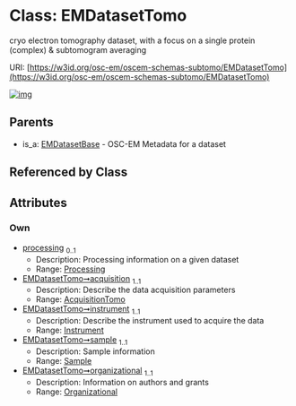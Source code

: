 
# Class: EMDatasetTomo

cryo electron tomography dataset, with a focus on a single protein (complex) & subtomogram averaging

URI: [https://w3id.org/osc-em/oscem-schemas-subtomo/EMDatasetTomo](https://w3id.org/osc-em/oscem-schemas-subtomo/EMDatasetTomo)


[![img](https://yuml.me/diagram/nofunky;dir:TB/class/[Sample],[Processing],[Organizational],[Instrument],[Organizational]<organizational%201..1-++[EMDatasetTomo],[Sample]<sample%201..1-++[EMDatasetTomo],[Instrument]<instrument%201..1-++[EMDatasetTomo],[AcquisitionTomo]<acquisition%201..1-++[EMDatasetTomo],[Processing]<processing%200..1-++[EMDatasetTomo],[EMDatasetBase]^-[EMDatasetTomo],[EMDatasetBase],[AcquisitionTomo])](https://yuml.me/diagram/nofunky;dir:TB/class/[Sample],[Processing],[Organizational],[Instrument],[Organizational]<organizational%201..1-++[EMDatasetTomo],[Sample]<sample%201..1-++[EMDatasetTomo],[Instrument]<instrument%201..1-++[EMDatasetTomo],[AcquisitionTomo]<acquisition%201..1-++[EMDatasetTomo],[Processing]<processing%200..1-++[EMDatasetTomo],[EMDatasetBase]^-[EMDatasetTomo],[EMDatasetBase],[AcquisitionTomo])

## Parents

 *  is_a: [EMDatasetBase](EMDatasetBase.md) - OSC-EM Metadata for a dataset

## Referenced by Class


## Attributes


### Own

 * [processing](processing.md)  <sub>0..1</sub>
     * Description: Processing information on a given dataset
     * Range: [Processing](Processing.md)
 * [EMDatasetTomo➞acquisition](EMDatasetTomo_acquisition.md)  <sub>1..1</sub>
     * Description: Describe the data acquisition parameters
     * Range: [AcquisitionTomo](AcquisitionTomo.md)
 * [EMDatasetTomo➞instrument](EMDatasetTomo_instrument.md)  <sub>1..1</sub>
     * Description: Describe the instrument used to acquire the data
     * Range: [Instrument](Instrument.md)
 * [EMDatasetTomo➞sample](EMDatasetTomo_sample.md)  <sub>1..1</sub>
     * Description: Sample information
     * Range: [Sample](Sample.md)
 * [EMDatasetTomo➞organizational](EMDatasetTomo_organizational.md)  <sub>1..1</sub>
     * Description: Information on authors and grants
     * Range: [Organizational](Organizational.md)

